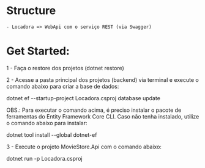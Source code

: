# Structure

    - Locadora => WebApi com o serviço REST (via Swagger)
      
# Get Started:

1 - Faça o restore dos projetos (dotnet restore)

2 - Acesse a pasta principal dos projetos (backend) via terminal e execute o comando abaixo para criar a base de dados:

dotnet ef --startup-project Locadora.csproj database update

OBS.: Para executar o comando acima, é preciso instalar o pacote de ferramentas do Entity Framework Core CLI. Caso não tenha instalado, utilize o comando abaixo para instalar:

dotnet tool install --global dotnet-ef

3 - Execute o projeto MovieStore.Api com o comando abaixo:

dotnet run -p Locadora.csproj
